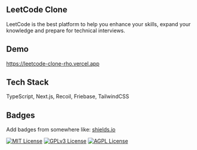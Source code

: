## LeetCode Clone
LeetCode is the best platform to help you enhance your skills, expand your knowledge and prepare for technical interviews.
## Demo

https://leetcode-clone-rho.vercel.app
## Tech Stack

TypeScript, Next.js, Recoil, Friebase, TailwindCSS


## Badges

Add badges from somewhere like: [shields.io](https://shields.io/)

[![MIT License](https://img.shields.io/badge/License-MIT-green.svg)](https://choosealicense.com/licenses/mit/)
[![GPLv3 License](https://img.shields.io/badge/License-GPL%20v3-yellow.svg)](https://opensource.org/licenses/)
[![AGPL License](https://img.shields.io/badge/license-AGPL-blue.svg)](http://www.gnu.org/licenses/agpl-3.0)


